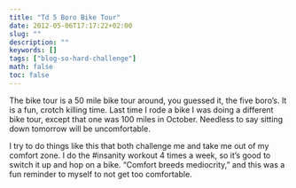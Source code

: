 ```yaml
---
title: "Td 5 Boro Bike Tour"
date: 2012-05-06T17:17:22+02:00
slug: ""
description: ""
keywords: []
tags: ["blog-so-hard-challenge"]
math: false
toc: false
---
```


The bike tour is a 50 mile bike tour around, you guessed it, the five boro’s. It is a fun, crotch killing time. Last time I rode a bike I was doing a different bike tour, except that one was 100 miles in October. Needless to say sitting down tomorrow will be uncomfortable.

I try to do things like this that both challenge me and take me out of my comfort zone. I do the #insanity workout 4 times a week, so it’s good to switch it up and hop on a bike. “Comfort breeds mediocrity,” and this was a fun reminder to myself to not get too comfortable.
